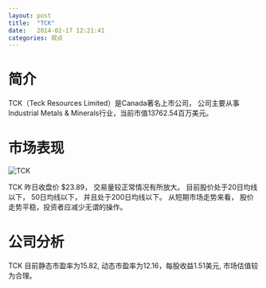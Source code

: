 ```yaml
---
layout: post
title:  "TCK"
date:   2014-02-17 12:21:41
categories: 观点
---
```


# 简介
TCK（Teck Resources Limited）是Canada著名上市公司，
公司主要从事Industrial Metals & Minerals行业，当前市值13762.54百万美元。

# 市场表现

![TCK](http://finviz.com/chart.ashx?t=TCK&ty=c&ta=1&p=d&s=l)

TCK 昨日收盘价 $23.89，
交易量较正常情况有所放大。
目前股价处于20日均线以下，
50日均线以下，
并且处于200日均线以下。
从短期市场走势来看，
股价走势平稳，投资者应减少无谓的操作。

# 公司分析
TCK 目前静态市盈率为15.82, 动态市盈率为12.16，每股收益1.51美元,
市场估值较为合理。
